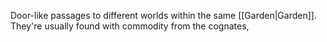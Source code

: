 Door-like passages to different worlds within the same [[Garden|Garden]]. They're usually found with commodity from the cognates, 